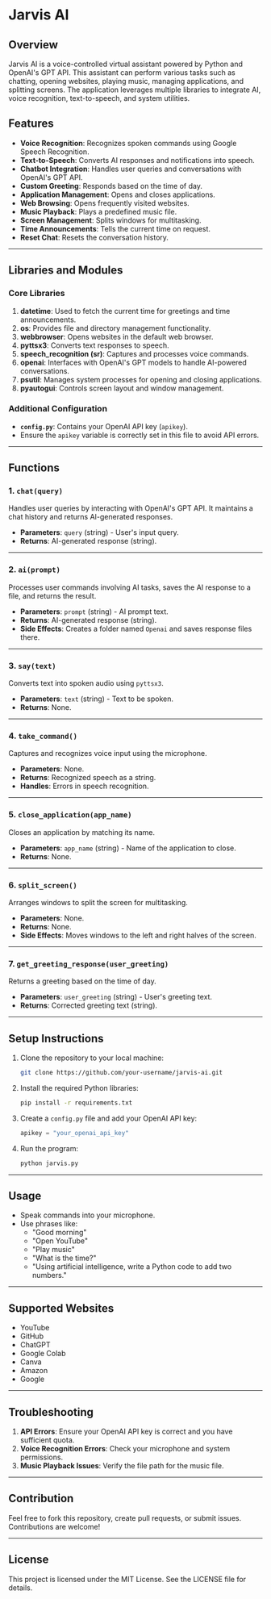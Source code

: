 
# Jarvis AI

## Overview
Jarvis AI is a voice-controlled virtual assistant powered by Python and OpenAI's GPT API. This assistant can perform various tasks such as chatting, opening websites, playing music, managing applications, and splitting screens. The application leverages multiple libraries to integrate AI, voice recognition, text-to-speech, and system utilities.

## Features
- **Voice Recognition**: Recognizes spoken commands using Google Speech Recognition.
- **Text-to-Speech**: Converts AI responses and notifications into speech.
- **Chatbot Integration**: Handles user queries and conversations with OpenAI's GPT API.
- **Custom Greeting**: Responds based on the time of day.
- **Application Management**: Opens and closes applications.
- **Web Browsing**: Opens frequently visited websites.
- **Music Playback**: Plays a predefined music file.
- **Screen Management**: Splits windows for multitasking.
- **Time Announcements**: Tells the current time on request.
- **Reset Chat**: Resets the conversation history.

---

## Libraries and Modules

### Core Libraries
1. **datetime**: Used to fetch the current time for greetings and time announcements.
2. **os**: Provides file and directory management functionality.
3. **webbrowser**: Opens websites in the default web browser.
4. **pyttsx3**: Converts text responses to speech.
5. **speech_recognition (sr)**: Captures and processes voice commands.
6. **openai**: Interfaces with OpenAI's GPT models to handle AI-powered conversations.
7. **psutil**: Manages system processes for opening and closing applications.
8. **pyautogui**: Controls screen layout and window management.

### Additional Configuration
- **`config.py`**: Contains your OpenAI API key (`apikey`).
- Ensure the `apikey` variable is correctly set in this file to avoid API errors.

---

## Functions

### 1. `chat(query)`
Handles user queries by interacting with OpenAI's GPT API. It maintains a chat history and returns AI-generated responses.

- **Parameters**: `query` (string) - User's input query.
- **Returns**: AI-generated response (string).

---

### 2. `ai(prompt)`
Processes user commands involving AI tasks, saves the AI response to a file, and returns the result.

- **Parameters**: `prompt` (string) - AI prompt text.
- **Returns**: AI-generated response (string).
- **Side Effects**: Creates a folder named `Openai` and saves response files there.

---

### 3. `say(text)`
Converts text into spoken audio using `pyttsx3`.

- **Parameters**: `text` (string) - Text to be spoken.
- **Returns**: None.

---

### 4. `take_command()`
Captures and recognizes voice input using the microphone.

- **Parameters**: None.
- **Returns**: Recognized speech as a string.
- **Handles**: Errors in speech recognition.

---

### 5. `close_application(app_name)`
Closes an application by matching its name.

- **Parameters**: `app_name` (string) - Name of the application to close.
- **Returns**: None.

---

### 6. `split_screen()`
Arranges windows to split the screen for multitasking.

- **Parameters**: None.
- **Returns**: None.
- **Side Effects**: Moves windows to the left and right halves of the screen.

---

### 7. `get_greeting_response(user_greeting)`
Returns a greeting based on the time of day.

- **Parameters**: `user_greeting` (string) - User's greeting text.
- **Returns**: Corrected greeting text (string).

---

## Setup Instructions
1. Clone the repository to your local machine:
   ```bash
   git clone https://github.com/your-username/jarvis-ai.git
   ```

2. Install the required Python libraries:
   ```bash
   pip install -r requirements.txt
   ```

3. Create a `config.py` file and add your OpenAI API key:
   ```python
   apikey = "your_openai_api_key"
   ```

4. Run the program:
   ```bash
   python jarvis.py
   ```

---

## Usage
- Speak commands into your microphone.
- Use phrases like:
  - "Good morning"
  - "Open YouTube"
  - "Play music"
  - "What is the time?"
  - "Using artificial intelligence, write a Python code to add two numbers."

---

## Supported Websites
- YouTube
- GitHub
- ChatGPT
- Google Colab
- Canva
- Amazon
- Google

---

## Troubleshooting
1. **API Errors**: Ensure your OpenAI API key is correct and you have sufficient quota.
2. **Voice Recognition Errors**: Check your microphone and system permissions.
3. **Music Playback Issues**: Verify the file path for the music file.

---

## Contribution
Feel free to fork this repository, create pull requests, or submit issues. Contributions are welcome!

---

## License
This project is licensed under the MIT License. See the LICENSE file for details.


